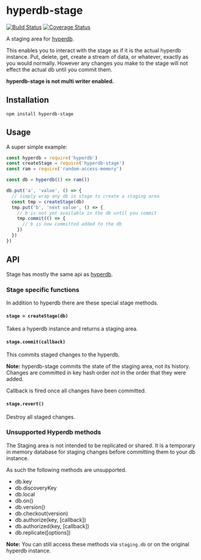 # hyperdb-stage

[![Build Status](https://travis-ci.org/e-e-e/hyperdb-stage.svg?branch=master)](https://travis-ci.org/e-e-e/hyperdb-stage) [![Coverage Status](https://coveralls.io/repos/github/e-e-e/hyperdb-stage/badge.svg?branch=master)](https://coveralls.io/github/e-e-e/hyperdb-stage?branch=master)

A staging area for [hyperdb](https://github.com/mafintosh/hyperdb).

This enables you to interact with the stage as if it is the actual hyperdb instance. Put, delete, get, create a stream of data, or whatever, exactly as you would normally. However any changes you make to the stage will not effect the actual db until you commit them.

**hyperdb-stage is not multi writer enabled.**

## Installation

```
npm install hyperdb-stage
```

## Usage

A super simple example:

```js
const hyperdb = require('hyperdb')
const createStage = require('hyperdb-stage')
const ram = require('random-access-memory')

const db = hyperdb(() => ram())

db.put('a', 'value', () => {
  // simply wrap any db in stage to create a staging area
  const tmp = createStage(db)
  tmp.put('b', 'next value', () => {
    // b is not yet available in the db until you commit
    tmp.commit(() => {
      // b is now committed added to the db
    })
  })
})
```

## API

Stage has mostly the same api as [hyperdb](https://github.com/mafintosh/hyperdb#api).

### Stage specific functions

In addition to hyperdb there are these special stage methods.

#### `stage = createStage(db)`

Takes a hyperdb instance and returns a staging area.

#### `stage.commit(callback)`

This commits staged changes to the hyperdb.

**Note:** hyperdb-stage commits the state of the staging area, not its history. Changes are committed in key hash order *not* in the order that they were added. 

Callback is fired once all changes have been committed.

#### `stage.revert()`

Destroy all staged changes.

### Unsupported Hyperdb methods

The Staging area is not intended to be replicated or shared. It is a temporary in memory database for staging changes before committing them to your db instance.

As such the following methods are unsupported. 

- db.key
- db.discoveryKey
- db.local
- db.on()
- db.version()
- db.checkout(version)
- db.authorize(key, [callback])
- db.authorized(key, [callback])
- db.replicate([options])

**Note:** You can still access these methods via `staging.db` or on the original hyperdb instance.

